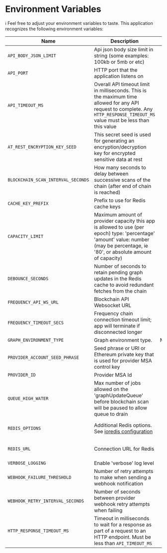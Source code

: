 # Environment Variables

ℹ️ Feel free to adjust your environment variables to taste.
This application recognizes the following environment variables:

| Name                               | Description                                                                                                                                                                       |                                               Range/Type                                               |              Required?               |          Default           |
|------------------------------------|-----------------------------------------------------------------------------------------------------------------------------------------------------------------------------------|:------------------------------------------------------------------------------------------------------:|:------------------------------------:|:--------------------------:|
| `API_BODY_JSON_LIMIT`              | Api json body size limit in string (some examples: 100kb or 5mb or etc)                                                                                                           |                                                 string                                                 |                                      |            1mb             |
| `API_PORT`                         | HTTP port that the application listens on                                                                                                                                         |                                              1025 - 65535                                              |                                      |            3000            |
| `API_TIMEOUT_MS`                   | Overall API timeout limit in milliseconds. This is the maximum time allowed for any API request to complete. Any `HTTP_RESPONSE_TIMEOUT_MS` value must be less than this value    |                                                  > 0                                                   |                                      |           30000            |
| `AT_REST_ENCRYPTION_KEY_SEED`      | This secret seed is used for generating an encryption/decryption key for encrypted sensitive data at rest                                                                         |                                                 string                                                 |                  Y                   |                            |
| `BLOCKCHAIN_SCAN_INTERVAL_SECONDS` | How many seconds to delay between successive scans of the chain (after end of chain is reached)                                                                                   |                                                  > 0                                                   |                                      |            180             |
| `CACHE_KEY_PREFIX`                 | Prefix to use for Redis cache keys                                                                                                                                                |                                                 string                                                 |                                      |      content-watcher:      |
| `CAPACITY_LIMIT`                   | Maximum amount of provider capacity this app is allowed to use (per epoch) type: 'percentage' 'amount' value: number (may be percentage, ie '80', or absolute amount of capacity) | JSON [(example)](https://github.com/ProjectLibertyLabs/gateway/blob/main/env-files/graph.template.env) |                  Y                   |                            |
| `DEBOUNCE_SECONDS`                 | Number of seconds to retain pending graph updates in the Redis cache to avoid redundant fetches from the chain                                                                    |                                                  >= 0                                                  |                                      |                            |
| `FREQUENCY_API_WS_URL`             | Blockchain API Websocket URL                                                                                                                                                      |                                               ws(s): URL                                               |                  Y                   |                            |
| `FREQUENCY_TIMEOUT_SECS`           | Frequency chain connection timeout limit; app will terminate if disconnected longer                                                                                               |                                                integer                                                 |                                      |             10             |
| `GRAPH_ENVIRONMENT_TYPE`           | Graph environment type.                                                                                                                                                           |                                         Mainnet\|TestnetPaseo                                          |                  Y                   |                            |
| `PROVIDER_ACCOUNT_SEED_PHRASE`     | Seed phrase or URI or Ethereum private key that is used for provider MSA control key                                                                                              |                                                 string                                                 |                  Y                   |                            |
| `PROVIDER_ID`                      | Provider MSA Id                                                                                                                                                                   |                                                integer                                                 |                  Y                   |                            |
| `QUEUE_HIGH_WATER`                 | Max number of jobs allowed on the 'graphUpdateQueue' before blockchain scan will be paused to allow queue to drain                                                                |                                                 >= 100                                                 |                                      |            1000            |
| `REDIS_OPTIONS`                    | Additional Redis options.<br/>See [ioredis configuration](https://ioredis.readthedocs.io/en/latest/API/#new-redisport-host-options)                                               |                                              JSON string                                               |   Y<br/>(either this or REDIS_URL)   | '{"commandTimeout":10000}' |
| `REDIS_URL`                        | Connection URL for Redis                                                                                                                                                          |                                                  URL                                                   | Y<br/>(either this or REDIS_OPTIONS) |                            |
| `VERBOSE_LOGGING`                  | Enable 'verbose' log level                                                                                                                                                        |                                                boolean                                                 |                  N                   |           false            |
| `WEBHOOK_FAILURE_THRESHOLD`        | Number of retry attempts to make when sending a webhook notification                                                                                                              |                                                  > 0                                                   |                                      |             3              |
| `WEBHOOK_RETRY_INTERVAL_SECONDS`   | Number of seconds between provider webhook retry attempts when failing                                                                                                            |                                                  > 0                                                   |                                      |             10             |
| `HTTP_RESPONSE_TIMEOUT_MS`         | Timeout in milliseconds to wait for a response as part of a request to an HTTP endpoint. Must be less than `API_TIMEOUT_MS`                                                       |                                        > 0 and < API_TIMEOUT_MS                                        |                                      |            3000            |
